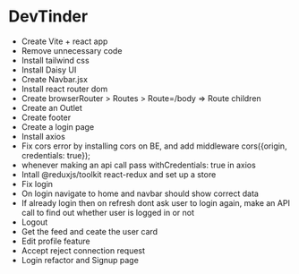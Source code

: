 # DevTinder

- Create Vite + react app
- Remove unnecessary code
- Install tailwind css
- Install Daisy UI
- Create Navbar.jsx
- Install react router dom
- Create browserRouter > Routes > Route=/body => Route children
- Create an Outlet
- Create footer
- Create a login page
- Install axios
- Fix cors error by installing cors on BE, and add middleware cors({origin, credentials: true});
- whenever making an api call pass withCredentials: true in axios
- Intall @reduxjs/toolkit react-redux and set up a store
- Fix login
- On login navigate to home and navbar should show correct data
- If already login then on refresh dont ask user to login again, make an API call to find out whether user is logged in or not
- Logout
- Get the feed and ceate the user card
- Edit profile feature
- Accept reject connection request
- Login refactor and Signup page
